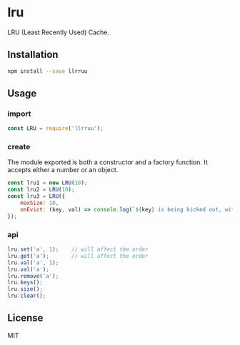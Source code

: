 # lru

LRU (Least Recently Used) Cache.

## Installation

```bash
npm install --save llrruu
```

## Usage

### import

```js
const LRU = require('llrruu');
```

### create

The module exported is both a constructor and a factory function. It accepts either a number or an object.

```js
const lru1 = new LRU(10);
const lru2 = LRU(10);
const lru3 = LRU({
    maxSize: 10,
    onEvict: (key, val) => console.log(`${key} is being kicked out, with its value `, val)
});
```

### api

```js
lru.set('a', 1);    // will affect the order
lru.get('a');       // will affect the order
lru.val('a', 1);
lru.val('a');
lru.remove('a');
lru.keys();
lru.size();
lru.clear();
```

## License

MIT
